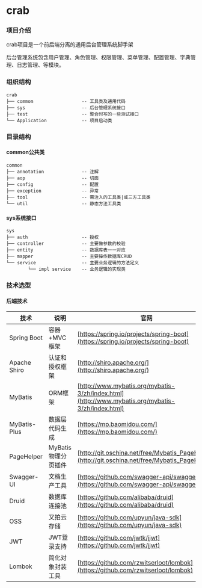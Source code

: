# crab

### 项目介绍

crab项目是一个前后端分离的通用后台管理系统脚手架

后台管理系统包含用户管理、角色管理、权限管理、菜单管理、配置管理、字典管理、日志管理、等模块。



### 组织结构
```
crab
├── commom                  -- 工具类及通用代码
├── sys                     -- 后台管理系统接口
├── test                    -- 整合时写的一些测试接口
└── Application             -- 项目启动类
```
### 目录结构


#### common公共类
```
common                         
├── annotation              -- 注解
├── aop                     -- 切面
├── config                  -- 配置
├── exception               -- 异常
├── tool                    -- 需注入的工具类|或三方工具类
└── util                    -- 静态方法工具类
```
#### sys系统接口
```
sys                        
├── auth                    -- 授权
├── controller              -- 主要做参数的校验
├── entity                  -- 数据库表一一对应
├── mapper                  -- 主要操作数据库CRUD
└── service                 -- 主要业务逻辑的方法定义
        └── impl service    -- 业务逻辑的实现类
```
#### 
### 技术选型
#### 后端技术
| 技术         | 说明                | 官网                                                         |
| ------------ | ------------------- | ------------------------------------------------------------ |
| Spring Boot  | 容器+MVC框架        | [https://spring.io/projects/spring-boot](https://spring.io/projects/spring-boot) |
| Apache Shiro | 认证和授权框架      | [http://shiro.apache.org/](http://shiro.apache.org/)         |
| MyBatis      | ORM框架             | [http://www.mybatis.org/mybatis-3/zh/index.html](http://www.mybatis.org/mybatis-3/zh/index.html) |
| MyBatis-Plus | 数据层代码生成      | [https://mp.baomidou.com/](https://mp.baomidou.com/)         |
| PageHelper   | MyBatis物理分页插件 | [http://git.oschina.net/free/Mybatis_PageHelper](http://git.oschina.net/free/Mybatis_PageHelper) |
| Swagger-UI   | 文档生产工具        | [https://github.com/swagger-api/swagger-ui](https://github.com/swagger-api/swagger-ui) |
| Druid        | 数据库连接池        | [https://github.com/alibaba/druid](https://github.com/alibaba/druid) |
| OSS          | 又拍云存储          | [https://github.com/upyun/java-sdk](https://github.com/upyun/java-sdk) |
| JWT          | JWT登录支持         | [https://github.com/jwtk/jjwt](https://github.com/jwtk/jjwt) |
| Lombok       | 简化对象封装工具    | [https://github.com/rzwitserloot/lombok](https://github.com/rzwitserloot/lombok) |




